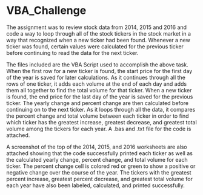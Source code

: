# VBA_Challenge

The assignment was to review stock data from 2014, 2015 and 2016 and code a way to loop through all of the stock tickers in the stock market in a way that recognized when a new ticker had been found.  Whenever a new ticker was found, certain values were calculated for the previous ticker before continuing to read the data for the next ticker.

The files included are the VBA Script used to accomplish the above task.  When the first row for a new ticker is found, the start price for the first day of the year is saved for later calculations.  As it continues through all the rows of one ticker, it adds each volume at the end of each day and adds them all together to find the total volume for that ticker.  When a new ticker is found, the end price for the last day of the year is saved for the previous ticker.  The yearly change and percent change are then calculated before continuing on to the next ticker.  As it loops through all the data, it compares the percent change and total volume between each ticker in order to find which ticker has the greatest increase, greatest decrease, and greatest total volume among the tickers for each year.  A .bas and .txt file for the code is attached.

A screenshot of the top of the 2014, 2015, and 2016 worksheets are also attached showing that the code successfully printed each ticker as well as the calculated yearly change, percent change, and total volume for each ticker.  The percent change cell is colored red or green to show a positive or negative change over the course of the year.  The tickers with the greatest percent increase, greatest percent decrease, and greatest total volume for each year have also been labeled, calculated, and printed successfully.
